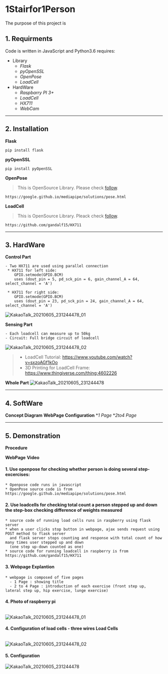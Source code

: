 # 1Stairfor1Person
The purpose of this project is 

## 1. Requirments
Code is written in JavaScript and Python3.6 requires:
* Library
  * _Flask_
  * _pyOpenSSL_
  * _OpenPose_
  * _LoadCell_
* HardWare
  * _Raspbarry PI 3+_
  * _LoadCell_
  * _HX711_
  * _WebCam_

----------

## 2. Installation
**Flask**
```
pip install flask
```
**pyOpenSSL**
```
pip install pyOpenSSL
```
**OpenPose**
>This is OpenSource Library. Please check [follow](https://google.github.io/mediapipe/solutions/pose.html
).
```
https://google.github.io/mediapipe/solutions/pose.html
```
**LoadCell**
>This is OpenSource Library. Pleack check [follow](https://github.com/gandalf15/HX711
).
```
https://github.com/gandalf15/HX711
```

----------

## 3. HardWare
**Control Part**
```
- Two HX711 are used using parallel connection
 * HX711 for left side: 
    GPIO.setmode(GPIO.BCM)
    uses (dout_pin = 5, pd_sck_pin = 6, gain_channel_A = 64, select_channel = 'A')
    
 * HX711 for right side: 
    GPIO.setmode(GPIO.BCM)
    uses (dout_pin = 23, pd_sck_pin = 24, gain_channel_A = 64, select_channel = 'A')
```
![KakaoTalk_20210605_231244478_01](https://user-images.githubusercontent.com/45995611/120894526-d0a52080-c653-11eb-8a81-3c1917b480bc.jpg)

**Sensing Part**
```
- Each loadcell can measure up to 50kg
- Circuit: Full bridge circuit of loadcell
```
![KakaoTalk_20210605_231244478_02](https://user-images.githubusercontent.com/45995611/120894658-8ec8aa00-c654-11eb-9baa-ceb409e96133.jpg)
>* LoadCell Tutorial: https://www.youtube.com/watch?v=sxzoAGf1kOo
>* 3D Printing for LoadCell Frame: https://www.thingiverse.com/thing:4602226

**Whole Part**
![KakaoTalk_20210605_231244478](https://user-images.githubusercontent.com/45995611/120894832-60979a00-c655-11eb-8bb1-abe28524d66d.jpg)

----------

## 4. SoftWare
**Concept Diagram**
**WebPage Configuration**
*_1 Page_
*_2to4 Page_

----------

## 5. Demonstration
**Procedure**

**WebPage**
**Video**







#### 1. Use openpose for checking whether person is doing several step-excercises: 
```
* Openpose code runs in javascript
* OpenPose source code is from https://google.github.io/mediapipe/solutions/pose.html
```

#### 2. Use loadcells for checking total count a person stepped up and down the step-box checking difference of weights measured
```
* source code of running load cells runs in raspberry using flask server
* when a user clicks stop button in webpage, ajax sends request using POST method to flask server 
  and flask server stops counting and response with total count of how many times user stepped up and down 
  (one step up-down counted as one)
* source code for running loadcell in raspberry is from https://github.com/gandalf15/HX711
```

#### 3. Webpage Explantion
```
* webpage is composed of five pages
  - 1 Page : showing title 
  - 2 to 4 Page : introduction of each exercise (front step up, lateral step up, hip exercise, lunge exercise)
```

#### 4. Photo of raspberry pi
```
```
![KakaoTalk_20210605_231244478_01](https://user-images.githubusercontent.com/45995611/120894526-d0a52080-c653-11eb-8a81-3c1917b480bc.jpg)

#### 4. Configuration of load cells - three wires Load Cells
```

```
![KakaoTalk_20210605_231244478_02](https://user-images.githubusercontent.com/45995611/120894658-8ec8aa00-c654-11eb-9baa-ceb409e96133.jpg)



#### 5. Configuration
![KakaoTalk_20210605_231244478](https://user-images.githubusercontent.com/45995611/120894832-60979a00-c655-11eb-8bb1-abe28524d66d.jpg)
